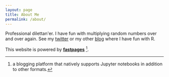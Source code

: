 ```yaml
---
layout: page
title: About Me
permalink: /about/
---
```


Professional dilettan'er. I have fun with multiplying random numbers over and over again. See my [twitter](https://twitter.com/DavidSalazarVir) or my other [blog](https://david-salazar.github.io/post/) where I have fun with R. 

This website is powered by **[fastpages](https://github.com/fastai/fastpages)** [^1].



[^1]:a blogging platform that natively supports Jupyter notebooks in addition to other formats.
